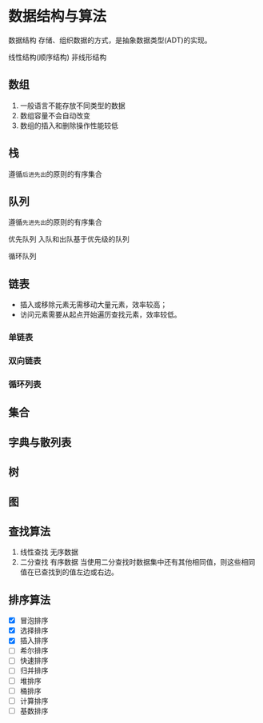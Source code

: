 # 数据结构与算法

数据结构
存储、组织数据的方式，是抽象数据类型(ADT)的实现。

线性结构(顺序结构)
非线形结构

## 数组

1. 一般语言不能存放不同类型的数据
2. 数组容量不会自动改变
3. 数组的插入和删除操作性能较低

## 栈

遵循`后进先出`的原则的有序集合

## 队列

遵循`先进先出`的原则的有序集合

优先队列
入队和出队基于优先级的队列

循环队列

## 链表

- 插入或移除元素无需移动大量元素，效率较高；
- 访问元素需要从起点开始遍历查找元素，效率较低。

### 单链表

### 双向链表

### 循环列表

## 集合

## 字典与散列表

## 树

## 图

## 查找算法

1. 线性查找 无序数据
2. 二分查找 有序数据 当使用二分查找时数据集中还有其他相同值，则这些相同值在已查找到的值左边或右边。

## 排序算法

- [x]  冒泡排序
- [x]  选择排序
- [x] 插入排序
- [ ] 希尔排序
- [ ] 快速排序
- [ ] 归并排序
- [ ] 堆排序
- [ ] 桶排序
- [ ] 计算排序
- [ ] 基数排序
